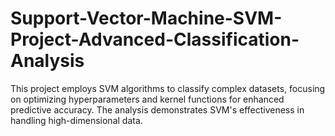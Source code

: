 # Support-Vector-Machine-SVM-Project-Advanced-Classification-Analysis
This project employs SVM algorithms to classify complex datasets, focusing on optimizing hyperparameters and kernel functions for enhanced predictive accuracy. The analysis demonstrates SVM's effectiveness in handling high-dimensional data.
